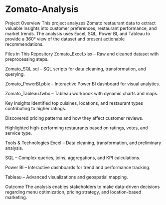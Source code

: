 # Zomato-Analysis
 Project Overview
This project analyzes Zomato restaurant data to extract valuable insights into customer preferences, restaurant performance, and market trends. The analysis uses Excel, SQL, Power BI, and Tableau to provide a 360° view of the dataset and present actionable recommendations.

Files in This Repository
Zomato_Excel.xlsx – Raw and cleaned dataset with preprocessing steps.

Zomato_SQL.sql – SQL scripts for data cleaning, transformation, and querying.

Zomato_PowerBI.pbix – Interactive Power BI dashboard for visual analytics.

Zomato_Tableau.twbx – Tableau workbook with dynamic charts and maps.

Key Insights
Identified top cuisines, locations, and restaurant types contributing to higher ratings.

Discovered pricing patterns and how they affect customer reviews.

Highlighted high-performing restaurants based on ratings, votes, and service type.

Tools & Technologies
Excel – Data cleaning, transformation, and preliminary analysis.

SQL – Complex queries, joins, aggregations, and KPI calculations.

Power BI – Interactive dashboards for trend and performance tracking.

Tableau – Advanced visualizations and geospatial mapping.

Outcome
The analysis enables stakeholders to make data-driven decisions regarding menu optimization, pricing strategy, and location-based marketing.
